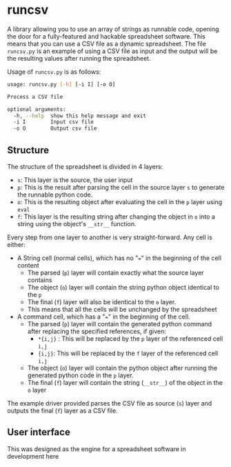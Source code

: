 # runcsv
A library allowing you to use an array of strings as runnable code, opening the door for a fully-featured and hackable spreadsheet software. This means that you can use a CSV file as a dynamic spreadsheet. The file  `runcsv.py`  is an example of using a CSV file as input and the output will be the resulting values after running the spreadsheet.

Usage of `runcsv.py` is as follows:

```bash
usage: runcsv.py [-h] [-i I] [-o O]

Process a CSV file

optional arguments:
  -h, --help  show this help message and exit
  -i I        Input csv file
  -o O        Output csv file

```

## Structure

The structure of the spreadsheet is divided in 4 layers:

* `s`: This layer is the source, the user input
* `p`: This is the result after parsing the cell in the source layer `s` to generate the runnable python code.
* `o`: This is the resulting object after evaluating the cell in the `p` layer using ``eval`` 
* `f`: This layer is the resulting string after changing the object in `o` into a string using the object's `__str__` function.

Every step from one layer to another is very straight-forward. Any cell is either:

* A String cell (normal cells), which has no "`=`" in the beginning of the cell content
  * The parsed (`p`) layer will contain exactly what the source layer contains
  * The object (`o`) layer will contain the string python object identical to the `p`
  * The final (`f`) layer will also be identical to the `o` layer.
  * This means that all the cells will be unchanged by the spreadsheet
* A command cell, which has a "`=`" in the beginning of the cell.
  * The parsed (`p`) layer will contain the generated python command after replacing the specified references, if given:
    * `*{i,j}` : This will be replaced by the `p` layer of the referenced cell  `i,j` 
    * `{i,j}`: This will be replaced by the `f` layer of the referenced cell `i,j`
  * The object (`o`) layer will contain the python object after running the generated python code in the `p` layer.
  * The final (`f`) layer will contain the string (`__str__`) of the object in the `o` layer

The example driver provided parses the CSV file as source (`s`) layer and outputs the final (`f`) layer as a CSV file.

## User interface

This was designed as the engine for a spreadsheet software in development here

